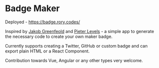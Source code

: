 # Badge Maker

Deployed - https://badge.rory.codes/


Inspired by [Jakob Greenfeold](https://jakobgreenfeld.com/badge) and [Pieter Levels](https://levels.io/) - a simple app
to generate the necessary code to create your own maker badge.

Currently supports creating a Twitter, GitHub or custom badge and can export plain HTML or a React Component.

Contribution towards Vue, Angular or any other types very welcome.
